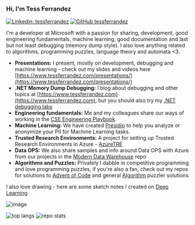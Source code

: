 ### Hi, I'm Tess Ferrandez

[![Linkedin: tessferrandez](https://img.shields.io/badge/-tessferrandez-blue?style=flat-square&logo=Linkedin&logoColor=white&link=https://www.linkedin.com/in/omrimendels)](https://www.linkedin.com/in/tess-ferrandez-97845a5/)
[![GitHub tessferrandez](https://img.shields.io/github/followers/tessferrandez?label=follow&style=social)](https://github.com/tessferrandez)

I'm a developer at Microsoft with a passion for sharing, development, good engineering fundamentals, machine learning, good documentation and last but not least debugging (memory dump style). I also love anything related to algorithms, programming puzzles, language theory and automata <3.

- **Presentations:** I present, mostly on development, debugging and machine learning - check out my slides and videos here [https://www.tessferrandez.com/presentations/](https://www.tessferrandez.com/presentations/)
- **.NET Memory Dump Debugging:** I blog about debugging and other topics at [https://www.tessferrandez.com](https://www.tessferrandez.com), but you should also try my [.NET debugging labs](https://github.com/tessferrandez/buggybits)
- **Engineering fundamentals:** Me and my colleagues share our ways of working in the [CSE Engineering Playbook](https://microsoft.github.io/code-with-engineering-playbook/).
- **Machine Learning:** We have created [Presidio](https://github.com/microsoft/presidio) to help you analyze or anonymize your PII for Machine Learning tasks. 
- **Trusted Research Environments:** A project for setting up Trusted Research Environments in Azure - [AzureTRE](https://github.com/microsoft/azuretre)
- **Data OPS:** We also share samples and info around Data OPS with Azure from our projects in the [Modern Data Warehouse](https://github-readme-stats.vercel.app/api/pin/?username=Azure-Samples&repo=modern-data-warehouse-dataops) repo 
- **Algorithms and Puzzles:** Privately I dabble in competitive programming and love programming puzzles, if you're also a fan, check out my repos for solutions to [Advent of Code](https://github.com/TessFerrandez/adventofcode-python) and general [Algorithm](https://github.com/TessFerrandez/algorithms) puzzler solutions

I also love drawing - here are some sketch notes I created on [Deep Learning](https://www.slideshare.net/TessFerrandez/notes-from-coursera-deep-learning-courses-by-andrew-ng)

![image](https://user-images.githubusercontent.com/5821977/126753352-c0abe92b-2e6f-4914-a1c7-c83e67068ae3.png)

![top langs](https://github-readme-stats.vercel.app/api/top-langs/?username=tessferrandez&hide=jupyter%20notebook,html&langs_count=3)
![repo stats](https://github-readme-stats.vercel.app/api?username=tessferrandez&show_icons=true&line_height=27)
